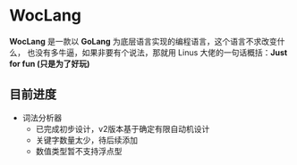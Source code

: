 # WocLang

**WocLang** 是一款以 **GoLang** 为底层语言实现的编程语言，这个语言不求改变什么，
也没有多牛逼，如果非要有个说法，那就用 Linus 大佬的一句话概括：**Just for fun (只是为了好玩)**

## 目前进度
- 词法分析器
  - 已完成初步设计，v2版本基于确定有限自动机设计
  - 关键字数量太少，待后续添加
  - 数值类型暂不支持浮点型
